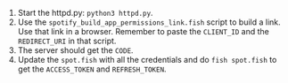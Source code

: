 1. Start the httpd.py: `python3 httpd.py`.
2. Use the `spotify_build_app_permissions_link.fish` script to build a link. Use that link
in a browser. Remember to paste the `CLIENT_ID` and the `REDIRECT_URI` in that script.
3. The server should get the `CODE`.
4. Update the `spot.fish` with all the credentials and do `fish spot.fish` to get the
`ACCESS_TOKEN` and `REFRESH_TOKEN`.

